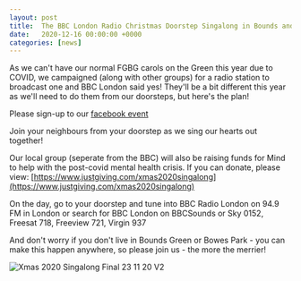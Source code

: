 ```yaml
---
layout: post
title:  The BBC London Radio Christmas Doorstep Singalong in Bounds and Bowes 
date:   2020-12-16 00:00:00 +0000
categories: [news]
---
```

As we can't have our normal FGBG carols on the Green this year due to COVID, we campaigned (along with other groups) for a radio station to broadcast one and BBC London said yes! They'll be a bit different this year as we'll need to do them from our doorsteps, but here's the plan!

<!--more-->

Please sign-up to our [facebook event](https://fb.me/e/53iFRDXsf)

Join your neighbours from your doorstep as we sing our hearts out together!

Our local group (seperate from the BBC) will also be raising funds for Mind to help with the post-covid mental health crisis. If you can donate, please view: [https://www.justgiving.com/xmas2020singalong](https://www.justgiving.com/xmas2020singalong)

On the day, go to your doorstep and tune into BBC Radio London on 94.9 FM in London or search for BBC London on BBCSounds or Sky 0152, Freesat 718, Freeview 721, Virgin 937

And don't worry if you don't live in Bounds Green or Bowes Park - you can make this happen anywhere, so please join us - the more the merrier!

![Xmas 2020 Singalong Final 23 11 20 V2](https://user-images.githubusercontent.com/347098/100148012-0fcc0b00-2e94-11eb-8c0f-98f2b40d6b61.png)
